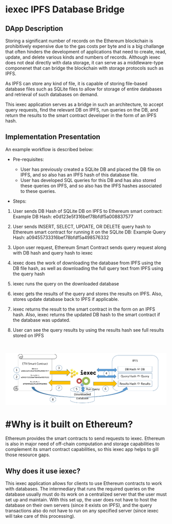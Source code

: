 # iexec IPFS Database Bridge

## DApp Description

Storing a significant number of records on the Ethereum blockchain is prohibitively expensive due to the gas costs per byte and is a big challange that often hinders the development of applications that need to create, read, update, and delete various kinds and numbers of records. 
Although iexec does not deal directly with data storage, it can serve as a middleware-type componenet that can bridge the blockchain with storage protocols such as IPFS.

As IPFS can store any kind of file, it is capable of storing file-based database files such as SQLite files to allow for storage of entire databases and retrieval of such databases on demand.

This iexec application serves as a bridge in such an architecture, to accept query requests, find the relevant DB on IPFS, run queries on the DB, and return the results to the smart contract developer in the form of an IPFS hash. 

## Implementation Presentation

An example workflow is described below:

* Pre-requisites: 
	* User has previously created a SQLite DB and placed the DB file on IPFS, and so also has an IPFS hash of this database file.
	* User has developed SQL queries for this DB and has also stored these queries on IPFS, and so also has the IPFS hashes associated to these queries.

* Steps:
1. User sends DB Hash of SQLite DB on IPFS to Ethereum smart contract:
Example DB Hash: e0d123e5f316bef78bfdf5a008837577 

2. User sends INSERT, SELECT, UPDATE, OR DELETE query hash to Ethereum smart contract for running it on the SQLite DB:
Example Query Hash: a09455733316bef78bfdf5a498576332 

3. Upon user request, Ethereum Smart Contract sends query request along with DB hash and query hash to iexec

4. iexec does the work of downloading the database from IPFS using the DB file hash, as well as downloading the full query text from IPFS using the query hash 

5. iexec runs the query on the downloaded database

6. iexec gets the results of the query and stores the results on IPFS. Also, stores update database back to IPFS if applicable.

7. iexec returns the result to the smart contract in the form on an IPFS hash. Also, iexec returns the updated DB hash to the smart contract if the database was updated.

8. User can see the query results by using the results hash see full results stored on IPFS

<br>


![alt text](https://github.com/ZeroPointThree17/iexec-dapp-samples/blob/dapp-challenge/images/iexec-ipfs-db-bridge.png?raw=true "iexec IPFS Database Bridge")

# #Why is it built on Ethereum?

Ethereum provides the smart contracts to send requests to iexec. Ethereum is also in major need of off-chain computation and storage capabilities to complement its smart contract capabilities, so this iexec app helps to gill those resource gaps.

## Why does it use iexec?

This iexec application allows for clients to use Ethereum contracts to work with databases. The intermediary that runs the required queries on the database usually must do its work on a centralized server that the user must set up and maintain. With this set up, the user does not have to host the database on their own servers (since it exists on IPFS), and the query transactions also do not have to run on any specified server (since iexec will take care of this processing).
